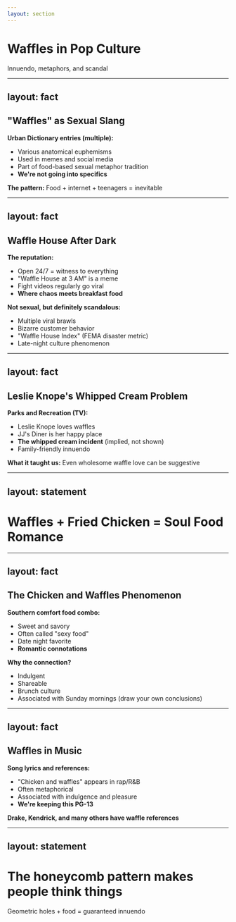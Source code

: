 ```yaml
---
layout: section
---
```

# Waffles in Pop Culture
Innuendo, metaphors, and scandal

---
layout: fact
---
## "Waffles" as Sexual Slang

**Urban Dictionary entries (multiple):**
- Various anatomical euphemisms
- Used in memes and social media
- Part of food-based sexual metaphor tradition
- **We're not going into specifics**

**The pattern:**
Food + internet + teenagers = inevitable

---
layout: fact
---
## Waffle House After Dark

**The reputation:**
- Open 24/7 = witness to everything
- "Waffle House at 3 AM" is a meme
- Fight videos regularly go viral
- **Where chaos meets breakfast food**

**Not sexual, but definitely scandalous:**
- Multiple viral brawls
- Bizarre customer behavior
- "Waffle House Index" (FEMA disaster metric)
- Late-night culture phenomenon

---
layout: fact
---
## Leslie Knope's Whipped Cream Problem

**Parks and Recreation (TV):**
- Leslie Knope loves waffles
- JJ's Diner is her happy place
- **The whipped cream incident** (implied, not shown)
- Family-friendly innuendo

**What it taught us:**
Even wholesome waffle love can be suggestive

---
layout: statement
---
# Waffles + Fried Chicken = Soul Food Romance

---
layout: fact
---
## The Chicken and Waffles Phenomenon

**Southern comfort food combo:**
- Sweet and savory
- Often called "sexy food"
- Date night favorite
- **Romantic connotations**

**Why the connection?**
- Indulgent
- Shareable
- Brunch culture
- Associated with Sunday mornings (draw your own conclusions)

---
layout: fact
---
## Waffles in Music

**Song lyrics and references:**
- "Chicken and waffles" appears in rap/R&B
- Often metaphorical
- Associated with indulgence and pleasure
- **We're keeping this PG-13**

**Drake, Kendrick, and many others have waffle references**

---
layout: statement
---
# The honeycomb pattern makes people think things

Geometric holes + food = guaranteed innuendo
